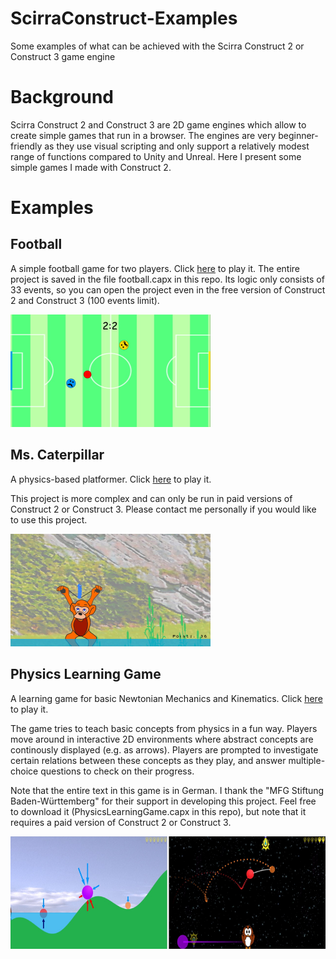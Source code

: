 # ScirraConstruct-Examples
Some examples of what can be achieved with the Scirra Construct 2 or Construct 3 game engine

# Background
Scirra Construct 2 and Construct 3 are 2D game engines which allow to create simple games that run in a browser. The engines are very beginner-friendly as they use visual scripting and only support a relatively modest range of functions compared to Unity and Unreal. Here I present some simple games I made with Construct 2.

# Examples
## Football 
A simple football game for two players. Click [here](https://mariusrubo.github.io/football/) to play it. 
The entire project is saved in the file football.capx in this repo. Its logic only consists of 33 events, so you can open the project even in the free version of Construct 2 and Construct 3 (100 events limit). 

<img src="https://github.com/mariusrubo/ScirraConstruct-Examples/blob/master/football_screenshot.jpg" width="320" height="180">


## Ms. Caterpillar
A physics-based platformer. Click [here](https://mariusrubo.github.io/Caterpillar/) to play it. 

This project is more complex and can only be run in paid versions of Construct 2 or Construct 3. Please contact me personally if you would like to use this project. 

<img src="https://github.com/mariusrubo/ScirraConstruct-Examples/blob/master/ms_caterpillar_screenshot.jpg" width="320" height="180">

## Physics Learning Game
A learning game for basic Newtonian Mechanics and Kinematics. Click [here](https://mariusrubo.github.io/PhysicsLearningGame/) to play it. 

The game tries to teach basic concepts from physics in a fun way. Players move around in interactive 2D environments where abstract concepts are continously displayed (e.g. as arrows). Players are prompted to investigate certain relations between these concepts as they play, and answer multiple-choice questions to check on their progress.

Note that the entire text in this game is in German. I thank the "MFG Stiftung Baden-Württemberg" for their support in developing this project. Feel free to download it (PhysicsLearningGame.capx in this repo), but note that it requires a paid version of Construct 2 or Construct 3. 

<img src="https://github.com/mariusrubo/ScirraConstruct-Examples/blob/master/physics_learning_game_screenshots.jpg" width="724" height="180">
